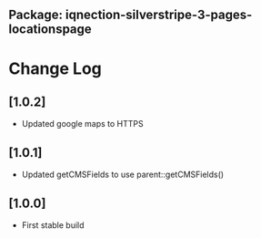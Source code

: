 ## Package: iqnection-silverstripe-3-pages-locationspage
# Change Log

## [1.0.2]
- Updated google maps to HTTPS

## [1.0.1]
- Updated getCMSFields to use parent::getCMSFields()

## [1.0.0]
- First stable build
